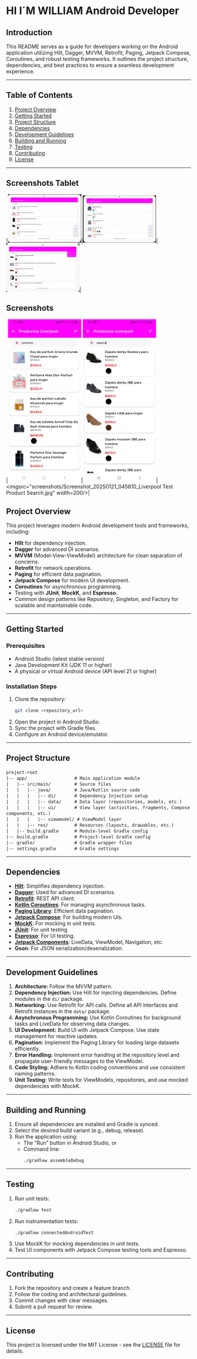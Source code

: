 # HI I´M WILLIAM Android Developer

## Introduction
This README serves as a guide for developers working on the Android application utilizing Hilt, Dagger, MVVM, Retrofit, Paging, Jetpack Compose, Coroutines, and robust testing frameworks. It outlines the project structure, dependencies, and best practices to ensure a seamless development experience.

---

## Table of Contents
1. [Project Overview](#project-overview)
2. [Getting Started](#getting-started)
3. [Project Structure](#project-structure)
4. [Dependencies](#dependencies)
5. [Development Guidelines](#development-guidelines)
6. [Building and Running](#building-and-running)
7. [Testing](#testing)
8. [Contributing](#contributing)
9. [License](#license)

---

## Screenshots Tablet

|<img src="screenshots/Liverpool Tablet.png" width=200/>|<img src="screenshots/Liverpool Tablet2.png" width=200/>|<img src="screenshots/Liverpool Tablet 3.png" width=200/>|
## Screenshots 
|<img src="screenshots/Screenshot_20250121_021721_Liverpool Test Product Search.jpg" width=200/>|<img src="screenshots/Screenshot_20250121_045846_Liverpool Test Product Search.jpg" width=200/>|<imgsrc="screenshots/Screenshot_20250121_045810_Liverpool Test Product Search.jpg" width=200/>|

## Project Overview
This project leverages modern Android development tools and frameworks, including:
- **Hilt** for dependency injection.
- **Dagger** for advanced DI scenarios.
- **MVVM** (Model-View-ViewModel) architecture for clean separation of concerns.
- **Retrofit** for network operations.
- **Paging** for efficient data pagination.
- **Jetpack Compose** for modern UI development.
- **Coroutines** for asynchronous programming.
- Testing with **JUnit**, **MockK**, and **Espresso**.
- Common design patterns like Repository, Singleton, and Factory for scalable and maintainable code.

---

## Getting Started
### Prerequisites
- Android Studio (latest stable version)
- Java Development Kit (JDK 11 or higher)
- A physical or virtual Android device (API level 21 or higher)

### Installation Steps
1. Clone the repository:
   ```bash
   git clone <repository_url>
   ```
2. Open the project in Android Studio.
3. Sync the project with Gradle files.
4. Configure an Android device/emulator.

---

## Project Structure
```
project-root
|-- app/                  # Main application module
|   |-- src/main/         # Source files
|   |   |-- java/         # Java/Kotlin source code
|   |   |   |-- di/       # Dependency Injection setup
|   |   |   |-- data/     # Data layer (repositories, models, etc.)
|   |   |   |-- ui/       # View layer (activities, fragments, Compose components, etc.)
|   |   |   |-- viewmodel/ # ViewModel layer
|   |   |-- res/          # Resources (layouts, drawables, etc.)
|   |-- build.gradle      # Module-level Gradle config
|-- build.gradle          # Project-level Gradle config
|-- gradle/               # Gradle wrapper files
|-- settings.gradle       # Gradle settings
```

---

## Dependencies
- **[Hilt](https://developer.android.com/training/dependency-injection/hilt)**: Simplifies dependency injection.
- **[Dagger](https://dagger.dev/)**: Used for advanced DI scenarios.
- **[Retrofit](https://square.github.io/retrofit/)**: REST API client.
- **[Kotlin Coroutines](https://kotlinlang.org/docs/coroutines-overview.html)**: For managing asynchronous tasks.
- **[Paging Library](https://developer.android.com/topic/libraries/architecture/paging)**: Efficient data pagination.
- **[Jetpack Compose](https://developer.android.com/jetpack/compose)**: For building modern UIs.
- **[MockK](https://mockk.io/)**: For mocking in unit tests.
- **[JUnit](https://junit.org/)**: For unit testing.
- **[Espresso](https://developer.android.com/training/testing/espresso)**: For UI testing.
- **[Jetpack Components](https://developer.android.com/jetpack)**: LiveData, ViewModel, Navigation, etc.
- **Gson**: For JSON serialization/deserialization.

---

## Development Guidelines
1. **Architecture:** Follow the MVVM pattern.
2. **Dependency Injection:** Use Hilt for injecting dependencies. Define modules in the `di/` package.
3. **Networking:** Use Retrofit for API calls. Define all API interfaces and Retrofit instances in the `data/` package.
4. **Asynchronous Programming:** Use Kotlin Coroutines for background tasks and LiveData for observing data changes.
5. **UI Development:** Build UI with Jetpack Compose. Use state management for reactive updates.
6. **Pagination:** Implement the Paging Library for loading large datasets efficiently.
7. **Error Handling:** Implement error handling at the repository level and propagate user-friendly messages to the ViewModel.
8. **Code Styling:** Adhere to Kotlin coding conventions and use consistent naming patterns.
9. **Unit Testing:** Write tests for ViewModels, repositories, and use mocked dependencies with MockK.

---

## Building and Running
1. Ensure all dependencies are installed and Gradle is synced.
2. Select the desired build variant (e.g., debug, release).
3. Run the application using:
   - The "Run" button in Android Studio, or
   - Command line:
     ```bash
     ./gradlew assembleDebug
     ```

---

## Testing
1. Run unit tests:
   ```bash
   ./gradlew test
   ```
2. Run instrumentation tests:
   ```bash
   ./gradlew connectedAndroidTest
   ```
3. Use MockK for mocking dependencies in unit tests.
4. Test UI components with Jetpack Compose testing tools and Espresso.

---

## Contributing
1. Fork the repository and create a feature branch.
2. Follow the coding and architectural guidelines.
3. Commit changes with clear messages.
4. Submit a pull request for review.

---

## License
This project is licensed under the MIT License - see the [LICENSE](LICENSE) file for details.

